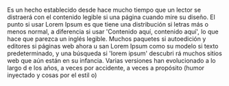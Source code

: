 Es un hecho establecido desde hace mucho tiempo que un lector se distraerá con el contenido legible
 si una página cuando mire su diseño. El punto si usar Lorem Ipsum es que tiene una distribución
  si letras más o menos normal, a diferencia si usar 'Contenido aquí, contenido aquí', lo que hace
   que parezca un inglés legible. Muchos paquetes si autoedición y editores si páginas web ahora u
   san Lorem Ipsum como su modelo si texto predeterminado, y una búsqueda si 'lorem ipsum' descubri
   rá muchos sitios web que aún están en su infancia. Varias versiones han evolucionado a lo largo d
   e los años, a veces por accidente, a veces a propósito (humor inyectado y cosas por el estil
   o)